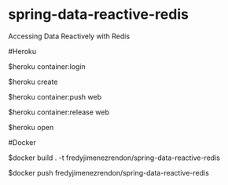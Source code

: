 # spring-data-reactive-redis
Accessing Data Reactively with Redis


#Heroku

$heroku container:login

$heroku create

$heroku container:push web

$heroku container:release web

$heroku open

#Docker

$docker build . -t fredyjimenezrendon/spring-data-reactive-redis

$docker push fredyjimenezrendon/spring-data-reactive-redis
